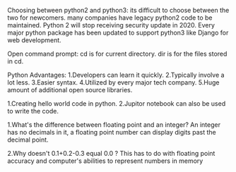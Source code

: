 Choosing between python2 and python3:
its difficult to choose between the two for newcomers. many companies have legacy python2 code to be maintained.
Python 2 will stop receiving security update in 2020. Every major python package has been updated to support python3 like Django for web development.

Open command prompt: cd is for current directory. dir is for the files stored in cd.

Python Advantages:
1.Developers can learn it quickly.
2.Typically involve a lot less.
3.Easier syntax.
4.Utilized by every major tech company.
5.Huge amount of additional open source libraries.

1.Creating hello world code in python.
2.Jupitor notebook can also be used to write the code.

1.What's the difference between floating point and an integer?
An integer has no decimals in it, a floating point number can display digits past the decimal point.

2.Why doesn't 0.1+0.2-0.3 equal 0.0 ?
This has to do with floating point accuracy and computer's abilities to represent numbers in memory
